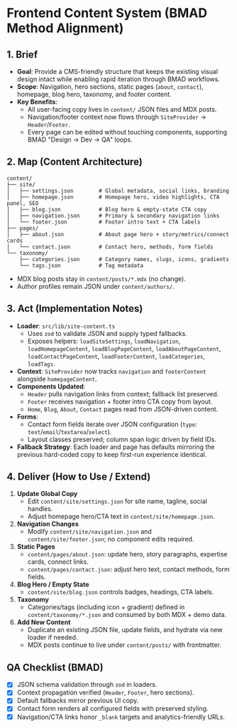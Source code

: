 # Frontend Content System (BMAD Method Alignment)

## 1. Brief

- **Goal**: Provide a CMS-friendly structure that keeps the existing visual
  design intact while enabling rapid iteration through BMAD workflows.
- **Scope**: Navigation, hero sections, static pages (`about`, `contact`),
  homepage, blog hero, taxonomy, and footer content.
- **Key Benefits**:
  - All user-facing copy lives in `content/` JSON files and MDX posts.
  - Navigation/footer context now flows through `SiteProvider` →
    `Header`/`Footer`.
  - Every page can be edited without touching components, supporting BMAD
    "Design → Dev → QA" loops.

## 2. Map (Content Architecture)

```
content/
├── site/
│   ├── settings.json        # Global metadata, social links, branding
│   ├── homepage.json        # Homepage hero, video highlights, CTA panel, SEO
│   ├── blog.json            # Blog hero & empty-state CTA copy
│   ├── navigation.json      # Primary & secondary navigation links
│   └── footer.json          # Footer intro text + CTA labels
├── pages/
│   ├── about.json           # About page hero + story/metrics/connect cards
│   └── contact.json         # Contact hero, methods, form fields
└── taxonomy/
    ├── categories.json      # Category names, slugs, icons, gradients
    └── tags.json            # Tag metadata
```

- MDX blog posts stay in `content/posts/*.mdx` (no change).
- Author profiles remain JSON under `content/authors/`.

## 3. Act (Implementation Notes)

- **Loader**: `src/lib/site-content.ts`
  - Uses `zod` to validate JSON and supply typed fallbacks.
  - Exposes helpers: `loadSiteSettings`, `loadNavigation`,
    `loadHomepageContent`, `loadBlogPageContent`, `loadAboutPageContent`,
    `loadContactPageContent`, `loadFooterContent`, `loadCategories`, `loadTags`.
- **Context**: `SiteProvider` now tracks `navigation` and `footerContent`
  alongside `homepageContent`.
- **Components Updated**:
  - `Header` pulls navigation links from context; fallback list preserved.
  - `Footer` receives navigation + footer intro CTA copy from layout.
  - `Home`, `Blog`, `About`, `Contact` pages read from JSON-driven content.
- **Forms**:
  - Contact form fields iterate over JSON configuration (`type`:
    `text`/`email`/`textarea`/`select`).
  - Layout classes preserved; column span logic driven by field IDs.
- **Fallback Strategy**: Each loader and page has defaults mirroring the
  previous hard-coded copy to keep first-run experience identical.

## 4. Deliver (How to Use / Extend)

1. **Update Global Copy**
   - Edit `content/site/settings.json` for site name, tagline, social handles.
   - Adjust homepage hero/CTA text in `content/site/homepage.json`.
2. **Navigation Changes**
   - Modify `content/site/navigation.json` and `content/site/footer.json`; no
     component edits required.
3. **Static Pages**
   - `content/pages/about.json`: update hero, story paragraphs, expertise cards,
     connect links.
   - `content/pages/contact.json`: adjust hero text, contact methods, form
     fields.
4. **Blog Hero / Empty State**
   - `content/site/blog.json` controls badges, headings, CTA labels.
5. **Taxonomy**
   - Categories/tags (including icon + gradient) defined in
     `content/taxonomy/*.json` and consumed by both MDX + demo data.
6. **Add New Content**
   - Duplicate an existing JSON file, update fields, and hydrate via new loader
     if needed.
   - MDX posts continue to live under `content/posts/` with frontmatter.

## QA Checklist (BMAD)

- [x] JSON schema validation through `zod` in loaders.
- [x] Context propagation verified (`Header`, `Footer`, hero sections).
- [x] Default fallbacks mirror previous UI copy.
- [x] Contact form renders all configured fields with preserved styling.
- [x] Navigation/CTA links honor `_blank` targets and analytics-friendly URLs.
